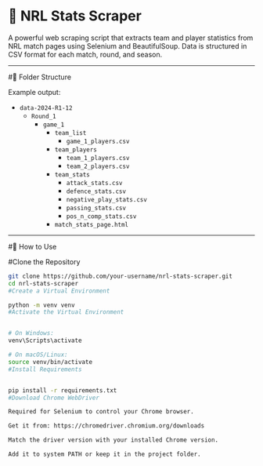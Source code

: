 # 🏉 NRL Stats Scraper

A powerful web scraping script that extracts team and player statistics from NRL match pages using Selenium and BeautifulSoup. Data is structured in CSV format for each match, round, and season.

---

#📁 Folder Structure

Example output:

- `data-2024-R1-12`
  - `Round_1`
    - `game_1`
      - `team_list`
        - `game_1_players.csv`
      - `team_players`
        - `team_1_players.csv`
        - `team_2_players.csv`
      - `team_stats`
        - `attack_stats.csv`
        - `defence_stats.csv`
        - `negative_play_stats.csv`
        - `passing_stats.csv`
        - `pos_n_comp_stats.csv`
      - `match_stats_page.html`

---

#🚀 How to Use

#Clone the Repository

```bash
git clone https://github.com/your-username/nrl-stats-scraper.git
cd nrl-stats-scraper
#Create a Virtual Environment

python -m venv venv
#Activate the Virtual Environment


# On Windows:
venv\Scripts\activate

# On macOS/Linux:
source venv/bin/activate
#Install Requirements


pip install -r requirements.txt
#Download Chrome WebDriver

Required for Selenium to control your Chrome browser.

Get it from: https://chromedriver.chromium.org/downloads

Match the driver version with your installed Chrome version.

Add it to system PATH or keep it in the project folder.
